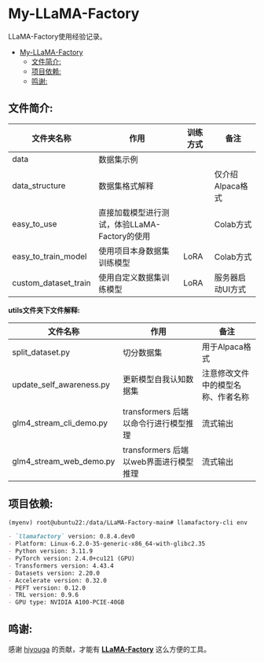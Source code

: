 # My-LLaMA-Factory

LLaMA-Factory使用经验记录。

- [My-LLaMA-Factory](#my-llama-factory)
  - [文件简介:](#文件简介)
  - [项目依赖:](#项目依赖)
  - [鸣谢:](#鸣谢)

## 文件简介:

| 文件夹名称              | 作用                               | 训练方式 | 备注                      |
|-------------------------|------------------------------------|----------|---------------------------|
| data                    | 数据集示例                         |      |                           |
| data_structure          | 数据集格式解释                     |      | 仅介绍Alpaca格式          |
| easy_to_use             | 直接加载模型进行测试，体验LLaMA-Factory的使用 |      | Colab方式                 |
| easy_to_train_model     | 使用项目本身数据集训练模型         | LoRA     | Colab方式                 |
| custom_dataset_train    | 使用自定义数据集训练模型           | LoRA     | 服务器启动UI方式          |

**utils文件夹下文件解释:**

| 文件名称   | 作用           | 备注                |
|--------------|----------------|---------------------|
| split_dataset.py          | 切分数据集     | 用于Alpaca格式    |
| update_self_awareness.py          | 更新模型自我认知数据集     | 注意修改文件中的模型名称、作者名称    |
| glm4_stream_cli_demo.py          | transformers 后端以命令行进行模型推理     | 流式输出    |
| glm4_stream_web_demo.py          | transformers 后端以web界面进行模型推理     | 流式输出    |


## 项目依赖:

```markdown
(myenv) root@ubuntu22:/data/LLaMA-Factory-main# llamafactory-cli env

- `llamafactory` version: 0.8.4.dev0
- Platform: Linux-6.2.0-35-generic-x86_64-with-glibc2.35
- Python version: 3.11.9
- PyTorch version: 2.4.0+cu121 (GPU)
- Transformers version: 4.43.4
- Datasets version: 2.20.0
- Accelerate version: 0.32.0
- PEFT version: 0.12.0
- TRL version: 0.9.6
- GPU type: NVIDIA A100-PCIE-40GB
```


## 鸣谢:

感谢 [hiyouga](https://github.com/hiyouga) 的贡献，才能有 [**LLaMA-Factory**](https://github.com/hiyouga/LLaMA-Factory) 这么方便的工具。<br>
